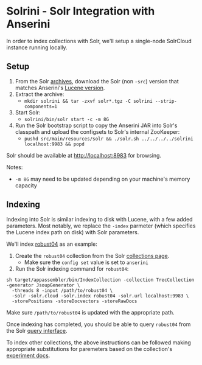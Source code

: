 # Solrini - Solr Integration with Anserini

In order to index collections with Solr, we'll setup a single-node SolrCloud instance running locally.

## Setup

1) From the Solr [archives](https://archive.apache.org/dist/lucene/solr/), download the Solr (non `-src`) version that matches Anserini's [Lucene version](https://github.com/castorini/anserini/blob/master/pom.xml#L36).
2) Extract the archive:
   - `mkdir solrini && tar -zxvf solr*.tgz -C solrini --strip-components=1`
3) Start Solr:
   - `solrini/bin/solr start -c -m 8G`
4) Run the Solr bootstrap script to copy the Anserini JAR into Solr's classpath and upload the configsets to Solr's internal ZooKeeper:
   - `pushd src/main/resources/solr && ./solr.sh ../../../../solrini localhost:9983 && popd`
   
Solr should be available at [http://localhost:8983](http://localhost:8983) for browsing.

Notes:
 - `-m 8G` may need to be updated depending on your machine's memory capacity

## Indexing

Indexing into Solr is similar indexing to disk with Lucene, with a few added parameters.
Most notably, we replace the `-index` parmeter (which specifies the Lucene index path on disk) with Solr parameters.

We'll index [robust04](https://github.com/castorini/Anserini/blob/master/docs/experiments-robust04.md) as an example:

1. Create the `robust04` collection from the Solr [collections page](http://localhost:8983/solr/#/~collections).
    - Make sure the `config set` value is set to `anserini`
2. Run the Solr indexing command for `robust04`:
```
sh target/appassembler/bin/IndexCollection -collection TrecCollection -generator JsoupGenerator \
  -threads 8 -input /path/to/robust04 \
  -solr -solr.cloud -solr.index robust04 -solr.url localhost:9983 \
  -storePositions -storeDocvectors -storeRawDocs
```
Make sure `/path/to/robust04` is updated with the appropriate path.

Once indexing has completed, you should be able to query `robust04` from the Solr [query interface](http://localhost:8983/solr/#/robust04/query).

To index other collections, the above instructions can be followed making appropriate substitutions for paremeters based on the collection's [experiment docs](https://github.com/castorini/anserini/tree/master/docs).
